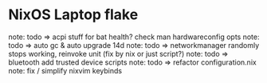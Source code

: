 # NixOS Laptop flake

note: todo => acpi stuff for bat health? check man hardwareconfig opts
note: todo => auto gc & auto upgrade 14d
note: todo => networkmanager randomly stops working, reinvoke unit (fix by nix or just script?)
note: todo => bluetooth add trusted device scripts
note: todo => refactor configuration.nix
note: fix / simplify nixvim keybinds
